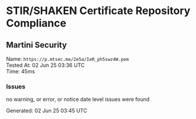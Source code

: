 # STIR/SHAKEN Certificate Repository Compliance

## Martini Security

Name: `https://p.mtsec.me/2e5a/IeR_ph5swz4W.pem`\
Tested At: 02 Jun 25 03:36 UTC\
Time: 45ms

### Issues

no warning, or error, or notice date level issues were found

Generated: 02 Jun 25 03:45 UTC
